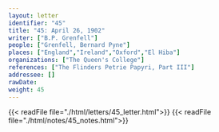 ```yaml
---
layout: letter
identifier: "45"
title: "45: April 26, 1902"
writer: ["B.P. Grenfell"]
people: ["Grenfell, Bernard Pyne"]
places: ["England","Ireland","Oxford","El Hiba"]
organizations: ["The Queen's College"]
references: ["The Flinders Petrie Papyri, Part III"]
addressee: []
rawDate: 
weight: 45
---
```

{{< readFile file="./html/letters/45_letter.html">}}
{{< readFile file="./html/notes/45_notes.html">}}